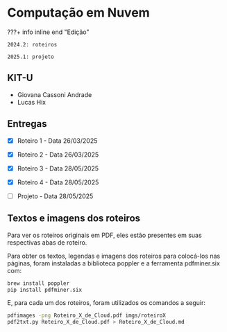 # Computação em Nuvem


???+ info inline end "Edição"

    2024.2: roteiros 

    2025.1: projeto


## KIT-U

- Giovana Cassoni Andrade
- Lucas Hix

## Entregas

- [X] Roteiro 1 - Data 26/03/2025
- [X] Roteiro 2 - Data 26/03/2025
- [X] Roteiro 3 - Data 28/05/2025
- [X] Roteiro 4 - Data 28/05/2025
- [ ] Projeto - Data 28/05/2025


## Textos e imagens dos roteiros

Para ver os roteiros originais em PDF, eles estão presentes em suas respectivas abas de roteiro.

Para obter os textos, legendas e imagens dos roteiros para colocá-los nas páginas, foram instaladas a biblioteca poppler e a ferramenta pdfminer.six com:

``` sh
brew install poppler
pip install pdfminer.six
```

E, para cada um dos roteiros, foram utilizados os comandos a seguir:

``` sh
pdfimages -png Roteiro_X_de_Cloud.pdf imgs/roteiroX
pdf2txt.py Roteiro_X_de_Cloud.pdf > Roteiro_X_de_Cloud.md
```